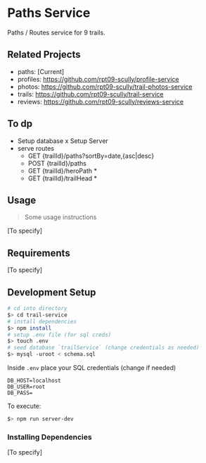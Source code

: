 

# Paths Service

Paths / Routes service for 9 trails.



## Related Projects

  - paths: [Current]
  - profiles: https://github.com/rpt09-scully/profile-service
  - photos: https://github.com/rpt09-scully/trail-photos-service
  - trails: https://github.com/rpt09-scully/trail-service
  - reviews: https://github.com/rpt09-scully/reviews-service

## To dp

- Setup database 
x Setup Server
- serve routes
  - GET {trailId}/paths?sortBy=date,{asc|desc}
  - POST {trailId}/paths 
  - GET {trailId}/heroPath *
  - GET {trailId}/trailHead *



## Usage

> Some usage instructions

[To specify]

## Requirements

[To specify]

## Development Setup

  ``` sh
  # cd into directory
  $> cd trail-service
  # install dependencies
  $> npm install
  # setup .env file (for sql creds)
  $> touch .env 
  # seed database `trailService` (change credentials as needed)
  $> mysql -uroot < schema.sql  
  ```
   Inside `.env` place your SQL credentials (change if needed)
  ``` 
  DB_HOST=localhost
  DB_USER=root
  DB_PASS=
  ```
   To execute:
   ``` sh
  $> npm run server-dev
  ```

### Installing Dependencies

[To specify]
